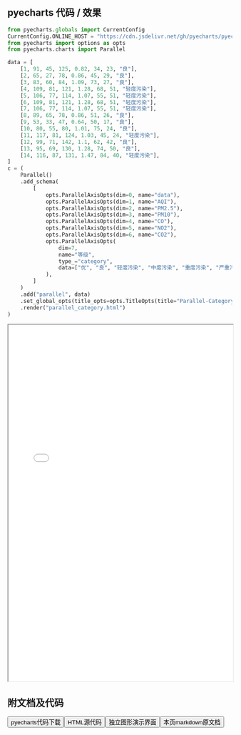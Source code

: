 
## pyecharts 代码 / 效果

```python
from pyecharts.globals import CurrentConfig
CurrentConfig.ONLINE_HOST = "https://cdn.jsdelivr.net/gh/pyecharts/pyecharts-assets@latest/assets/"
from pyecharts import options as opts
from pyecharts.charts import Parallel

data = [
    [1, 91, 45, 125, 0.82, 34, 23, "良"],
    [2, 65, 27, 78, 0.86, 45, 29, "良"],
    [3, 83, 60, 84, 1.09, 73, 27, "良"],
    [4, 109, 81, 121, 1.28, 68, 51, "轻度污染"],
    [5, 106, 77, 114, 1.07, 55, 51, "轻度污染"],
    [6, 109, 81, 121, 1.28, 68, 51, "轻度污染"],
    [7, 106, 77, 114, 1.07, 55, 51, "轻度污染"],
    [8, 89, 65, 78, 0.86, 51, 26, "良"],
    [9, 53, 33, 47, 0.64, 50, 17, "良"],
    [10, 80, 55, 80, 1.01, 75, 24, "良"],
    [11, 117, 81, 124, 1.03, 45, 24, "轻度污染"],
    [12, 99, 71, 142, 1.1, 62, 42, "良"],
    [13, 95, 69, 130, 1.28, 74, 50, "良"],
    [14, 116, 87, 131, 1.47, 84, 40, "轻度污染"],
]
c = (
    Parallel()
    .add_schema(
        [
            opts.ParallelAxisOpts(dim=0, name="data"),
            opts.ParallelAxisOpts(dim=1, name="AQI"),
            opts.ParallelAxisOpts(dim=2, name="PM2.5"),
            opts.ParallelAxisOpts(dim=3, name="PM10"),
            opts.ParallelAxisOpts(dim=4, name="CO"),
            opts.ParallelAxisOpts(dim=5, name="NO2"),
            opts.ParallelAxisOpts(dim=6, name="CO2"),
            opts.ParallelAxisOpts(
                dim=7,
                name="等级",
                type_="category",
                data=["优", "良", "轻度污染", "中度污染", "重度污染", "严重污染"],
            ),
        ]
    )
    .add("parallel", data)
    .set_global_opts(title_opts=opts.TitleOpts(title="Parallel-Category"))
    .render("parallel_category.html")
)

```

<iframe width="100%" height="800px" src="/pyecharts/Parallel/parallel_category.html"></iframe>

## 附文档及代码

<a href="https://cdn.jsdelivr.net/gh/wfy-belief/python/docs/pyecharts/Parallel/parallel_category.py"><button class="mybutton">pyecharts代码下载</button></a><a href="https://cdn.jsdelivr.net/gh/wfy-belief/python/docs/pyecharts/Parallel/parallel_category.html"><button class="mybutton">HTML源代码</button></a><a href="https://python.wfyblog.cn/pyecharts/Parallel/parallel_category.html"><button class="mybutton">独立图形演示界面</button></a><a href="https://cdn.jsdelivr.net/gh/wfy-belief/python/docs/pyecharts/Parallel/parallel_category.md"><button class="mybutton">本页markdown原文档</button></a>